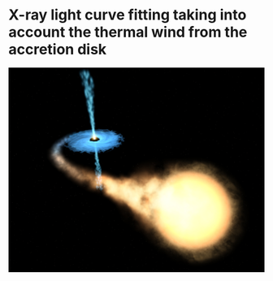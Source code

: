 # X-ray light curve fitting taking into account the thermal wind from the accretion disk

![picture](img/acc.jpg)
